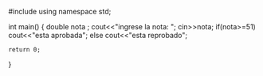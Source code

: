 #include <iostream>
using namespace std;

int main()
{
    double nota ; 
    cout<<"ingrese la nota: ";
    cin>>nota;
    if(nota>=51)
       cout<<"esta aprobada";
    else
         cout<<"esta reprobado";
    
 

    return 0;
}
